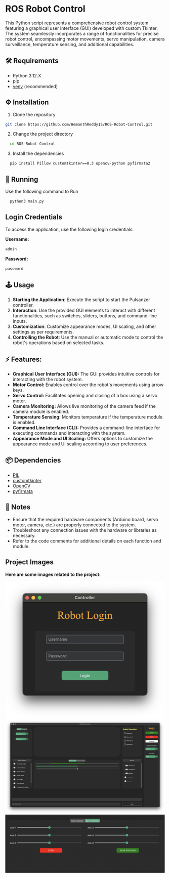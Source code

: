 
# ROS Robot Control

This Python script represents a comprehensive robot control system featuring a graphical user interface (GUI) developed with custom Tkinter. The system seamlessly incorporates a range of functionalities for precise robot control, encompassing motor movements, servo manipulation, camera surveillance, temperature sensing, and additional capabilities.





## 🛠️ Requirements

- Python 3.12.X
- pip
- [venv](https://packaging.python.org/en/latest/guides/installing-using-pip-and-virtual-environments/) (recommended)

## ⚙️ Installation

1. Clone the repository 
```bash
git clone https://github.com/HemanthReddy15/ROS-Robot-Control.git
```
2. Change the project directory
```bash
  cd ROS-Robot-Control

```
3. Install the dependencies 
```bash
  pip install Pillow customtkinter==0.3 opencv-python pyfirmata2

```
## 🤖 Running
Use the following command to Run
```bash
  python3 main.py

```
## Login Credentials
To access the application, use the following login credentials:

**Username:** 
```bash 
admin 
```
**Password:** 
```bash 
password
```

## 🕹️ Usage 
1. **Starting the Application**: Execute the script to start the Pulsanzer controller.
2. **Interaction**: Use the provided GUI elements to interact with different functionalities, such as switches, sliders, buttons, and command-line inputs.
3. **Customization**: Customize appearance modes, UI scaling, and other settings as per requirements.
4. **Controlling the Robot**: Use the manual or automatic mode to control the robot's operations based on selected tasks.

## ⚡️ Features:
- **Graphical User Interface (GUI):** The GUI provides intuitive controls for interacting with the robot system.
- **Motor Control:** Enables control over the robot's movements using arrow keys.
- **Servo Control:** Facilitates opening and closing of a box using a servo motor.
- **Camera Monitoring:** Allows live monitoring of the camera feed if the camera module is enabled.
- **Temperature Sensing:** Monitors temperature if the temperature module is enabled.
- **Command Line Interface (CLI):** Provides a command-line interface for executing commands and interacting with the system.
- **Appearance Mode and UI Scaling:** Offers options to customize the appearance mode and UI scaling according to user preferences.

## 📦 Dependencies

- [PIL](https://pypi.org/project/pillow/)
- [customtkinter](https://pypi.org/project/customtkinter/0.3/)
- [OpenCV](https://pypi.org/project/opencv-python/)
- [pyfirmata](https://pypi.org/project/pyFirmata/)

## 📝 Notes

- Ensure that the required hardware components (Arduino board, servo motor, camera, etc.) are properly connected to the system.
- Troubleshoot any connection issues with the hardware or libraries as necessary.
- Refer to the code comments for additional details on each function and module.


## Project Images
**Here are some images related to the project:**

![Image 1](images/login.png)
![Image 2](images/control1.png)
![Image 2](images/ServoControl.png)
